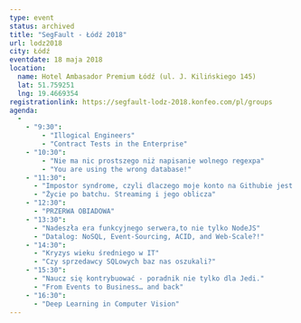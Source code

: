 ```yaml
---
type: event
status: archived
title: "SegFault - Łódź 2018"
url: lodz2018
city: Łódź
eventdate: 18 maja 2018
location:
  name: Hotel Ambasador Premium Łódź (ul. J. Kilińskiego 145)
  lat: 51.759251
  lng: 19.4669354
registrationlink: https://segfault-lodz-2018.konfeo.com/pl/groups
agenda:
  - 
    - "9:30":
        - "Illogical Engineers"
        - "Contract Tests in the Enterprise"
    - "10:30":
        - "Nie ma nic prostszego niż napisanie wolnego regexpa"
        - "You are using the wrong database!"
    - "11:30":
      - "Impostor syndrome, czyli dlaczego moje konto na Githubie jest puste"
      - "Życie po batchu. Streaming i jego oblicza"
    - "12:30":
      - "PRZERWA OBIADOWA"
    - "13:30":
      - "Nadeszła era funkcyjnego serwera,to nie tylko NodeJS"
      - "Datalog: NoSQL, Event-Sourcing, ACID, and Web-Scale?!"
    - "14:30":
      - "Kryzys wieku średniego w IT"
      - "Czy sprzedawcy SQLowych baz nas oszukali?"
    - "15:30":
      - "Naucz się kontrybuować - poradnik nie tylko dla Jedi."
      - "From Events to Business… and back"
    - "16:30":
      - "Deep Learning in Computer Vision"
---
```


